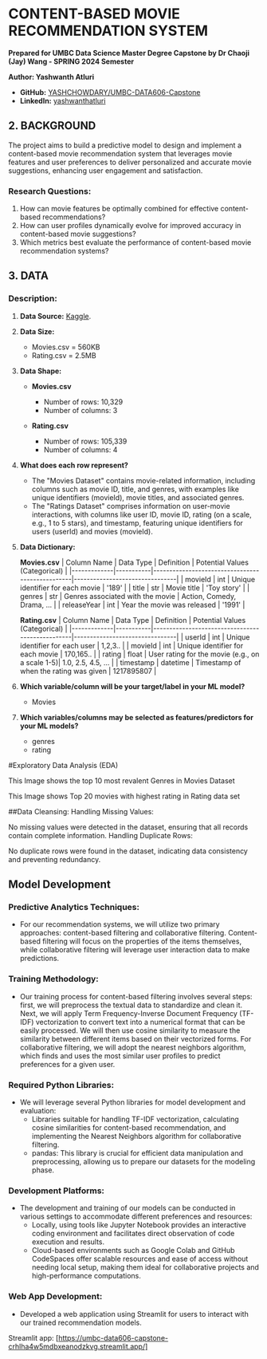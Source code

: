 # CONTENT-BASED MOVIE RECOMMENDATION SYSTEM

**Prepared for UMBC Data Science Master Degree Capstone by Dr Chaoji (Jay) Wang - SPRING 2024 Semester**

**Author: Yashwanth Atluri**
- **GitHub:** [YASHCHOWDARY/UMBC-DATA606-Capstone](https://github.com/YASHCHOWDARY/UMBC-DATA606-Capstone)
- **LinkedIn:** [yashwanthatluri](https://www.linkedin.com/in/yashwanthatluri/)

## 2. BACKGROUND
The project aims to build a predictive model to design and implement a content-based movie recommendation system that leverages movie features and user preferences to deliver personalized and accurate movie suggestions, enhancing user engagement and satisfaction.

### Research Questions:
1. How can movie features be optimally combined for effective content-based recommendations?
2. How can user profiles dynamically evolve for improved accuracy in content-based movie suggestions?
3. Which metrics best evaluate the performance of content-based movie recommendation systems?

## 3. DATA

### Description:
1. **Data Source:** [Kaggle](https://www.kaggle.com/datasets/grouplens/movielens-20m-dataset/data).

2. **Data Size:**
   - Movies.csv = 560KB
   - Rating.csv = 2.5MB

3. **Data Shape:**
   - **Movies.csv**
     - Number of rows: 10,329
     - Number of columns: 3
    
   - **Rating.csv**
     - Number of rows: 105,339
     - Number of columns: 4

4. **What does each row represent?**
   - The "Movies Dataset" contains movie-related information, including columns such as movie ID, title, and genres, with examples like unique identifiers (movieId), movie titles, and associated genres.
   - The "Ratings Dataset" comprises information on user-movie interactions, with columns like user ID, movie ID, rating (on a scale, e.g., 1 to 5 stars), and timestamp, featuring unique identifiers for users (userId) and movies (movieId).

5. **Data Dictionary:**

   **Movies.csv**
   | Column Name | Data Type | Definition                                      | Potential Values (Categorical) |
   |-------------|-----------|-------------------------------------------------|--------------------------------|
   | movieId     | int       | Unique identifier for each movie                | '189'                          |
   | title       | str       | Movie title                                     | 'Toy story'                    |
   | genres      | str       | Genres associated with the movie                | Action, Comedy, Drama, ...     |
   | releaseYear | int       | Year the movie was released                     | '1991'                         |

   **Rating.csv**
   | Column Name | Data Type | Definition                                      | Potential Values (Categorical) |
   |-------------|-----------|-------------------------------------------------|--------------------------------|
   | userId      | int       | Unique identifier for each user                 | 1,2,3..                        |
   | movieId     | int       | Unique identifier for each movie                | 170,165..                      |
   | rating      | float     | User rating for the movie (e.g., on a scale 1-5)| 1.0, 2.5, 4.5, ...             |
   | timestamp   | datetime  | Timestamp of when the rating was given          | 1217895807                     |

6. **Which variable/column will be your target/label in your ML model?**
   - Movies

7. **Which variables/columns may be selected as features/predictors for your ML models?**
   - genres
   - rating

#Exploratory Data Analysis (EDA)

This Image shows the top 10 most revalent Genres in Movies Dataset 


This Image shows Top 20 movies with highest rating in Rating data set 

##Data Cleansing:
Handling Missing Values:

No missing values were detected in the dataset, ensuring that all records contain complete information.
Handling Duplicate Rows:

No duplicate rows were found in the dataset, indicating data consistency and preventing redundancy.












## Model Development

### Predictive Analytics Techniques:
- For our recommendation systems, we will utilize two primary approaches: content-based filtering and collaborative filtering. Content-based filtering will focus on the properties of the items themselves, while collaborative filtering will leverage user interaction data to make predictions.

### Training Methodology:
- Our training process for content-based filtering involves several steps: first, we will preprocess the textual data to standardize and clean it. Next, we will apply Term Frequency-Inverse Document Frequency (TF-IDF) vectorization to convert text into a numerical format that can be easily processed. We will then use cosine similarity to measure the similarity between different items based on their vectorized forms. For collaborative filtering, we will adopt the nearest neighbors algorithm, which finds and uses the most similar user profiles to predict preferences for a given user.

### Required Python Libraries:
- We will leverage several Python libraries for model development and evaluation:
  - Libraries suitable for handling TF-IDF vectorization, calculating cosine similarities for content-based recommendation, and implementing the Nearest Neighbors algorithm for collaborative filtering.
  - pandas: This library is crucial for efficient data manipulation and preprocessing, allowing us to prepare our datasets for the modeling phase.

### Development Platforms:
- The development and training of our models can be conducted in various settings to accommodate different preferences and resources:
  - Locally, using tools like Jupyter Notebook provides an interactive coding environment and facilitates direct observation of code execution and results.
  - Cloud-based environments such as Google Colab and GitHub CodeSpaces offer scalable resources and ease of access without needing local setup, making them ideal for collaborative projects and high-performance computations.

### Web App Development:
- Developed a web application using Streamlit for users to interact with our trained recommendation models.

Streamlit app: [https://umbc-data606-capstone-crhlha4w5mdbxeanodzkvg.streamlit.app/]
